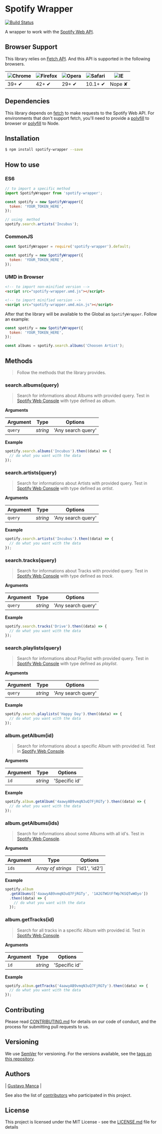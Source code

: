 # Spotify Wrapper

[![Build Status](https://travis-ci.com/gustavomanca/spotify-wrapper.svg?branch=master)](https://travis-ci.com/gustavomanca/spotify-wrapper)

A wrapper to work with the [Spotify Web API](https://developer.spotify.com/web-api/).

## Browser Support

This library relies on [Fetch API](https://fetch.spec.whatwg.org/). And this API is supported in the following browsers.

| ![Chrome](https://cloud.githubusercontent.com/assets/398893/3528328/23bc7bc4-078e-11e4-8752-ba2809bf5cce.png) | ![Firefox](https://cloud.githubusercontent.com/assets/398893/3528329/26283ab0-078e-11e4-84d4-db2cf1009953.png) | ![Opera](https://cloud.githubusercontent.com/assets/398893/3528330/27ec9fa8-078e-11e4-95cb-709fd11dac16.png) | ![Safari](https://cloud.githubusercontent.com/assets/398893/3528331/29df8618-078e-11e4-8e3e-ed8ac738693f.png) | ![IE](https://cloud.githubusercontent.com/assets/398893/3528325/20373e76-078e-11e4-8e3a-1cb86cf506f0.png) |
| ------------------------------------------------------------------------------------------------------------- | -------------------------------------------------------------------------------------------------------------- | ------------------------------------------------------------------------------------------------------------ | ------------------------------------------------------------------------------------------------------------- | --------------------------------------------------------------------------------------------------------- |
| 39+ ✔                                                                                                         | 42+ ✔                                                                                                          | 29+ ✔                                                                                                        | 10.1+ ✔                                                                                                       | Nope ✘                                                                                                    |

## Dependencies

This library depends on [fetch](https://fetch.spec.whatwg.org/) to make requests to the Spotify Web API. For environments that don't support fetch, you'll need to provide a [polyfill](https://github.com/github/fetch) to browser or [polyfill](https://github.com/bitinn/node-fetch) to Node.

## Installation

```sh
$ npm install spotify-wrapper --save
```

## How to use

### ES6

```js
// to import a specific method
import SpotifyWrapper from 'spotify-wrapper';

const spotify = new SpotifyWrapper({
  token: 'YOUR_TOKEN_HERE',
});

// using  method
spotify.search.artists('Incubus');
```

### CommonJS

```js
const SpotifyWrapper = require('spotify-wrapper').default;

const spotify = new SpotifyWrapper({
  token: 'YOUR_TOKEN_HERE',
});
```

### UMD in Browser

```html
<!-- to import non-minified version -->
<script src="spotify-wrapper.umd.js"></script>

<!-- to import minified version -->
<script src="spotify-wrapper.umd.min.js"></script>
```

After that the library will be available to the Global as `SpotifyWrapper`. Follow an example:

```js
const spotify = new SpotifyWrapper({
  token: 'YOUR_TOKEN_HERE',
});

const albums = spotify.search.albums('Choosen Artist');
```

## Methods

> Follow the methods that the library provides.

### search.albums(query)

> Search for informations about Albums with provided query. Test in [Spotify Web Console](https://developer.spotify.com/web-api/console/get-search-item/) with type defined as _album_.

**Arguments**

| Argument | Type     | Options            |
| -------- | -------- | ------------------ |
| `query`  | _string_ | 'Any search query' |

**Example**

```js
spotify.search.albums('Incubus').then((data) => {
  // do what you want with the data
});
```

### search.artists(query)

> Search for informations about Artists with provided query. Test in [Spotify Web Console](https://developer.spotify.com/web-api/console/get-search-item/) with type defined as _artist_.

**Arguments**

| Argument | Type     | Options            |
| -------- | -------- | ------------------ |
| `query`  | _string_ | 'Any search query' |

**Example**

```js
spotify.search.artists('Incubus').then((data) => {
  // do what you want with the data
});
```

### search.tracks(query)

> Search for informations about Tracks with provided query. Test in [Spotify Web Console](https://developer.spotify.com/web-api/console/get-search-item/) with type defined as _track_.

**Arguments**

| Argument | Type     | Options            |
| -------- | -------- | ------------------ |
| `query`  | _string_ | 'Any search query' |

**Example**

```js
spotify.search.tracks('Drive').then((data) => {
  // do what you want with the data
});
```

### search.playlists(query)

> Search for informations about Playlist with provided query. Test in [Spotify Web Console](https://developer.spotify.com/web-api/console/get-search-item/) with type defined as _playlist_.

**Arguments**

| Argument | Type     | Options            |
| -------- | -------- | ------------------ |
| `query`  | _string_ | 'Any search query' |

**Example**

```js
spotify.search.playlists('Happy Day').then((data) => {
  // do what you want with the data
});
```

### album.getAlbum(id)

> Search for informations about a specific Album with provided id. Test in [Spotify Web Console](https://developer.spotify.com/web-api/console/get-album/).

**Arguments**

| Argument | Type     | Options       |
| -------- | -------- | ------------- |
| `id`     | _string_ | 'Specific id' |

**Example**

```js
spotify.album.getAlbum('4aawyAB9vmqN3uQ7FjRGTy').then((data) => {
  // do what you want with the data
});
```

### album.getAlbums(ids)

> Search for informations about some Albums with all id's. Test in [Spotify Web Console](https://developer.spotify.com/web-api/console/get-several-albums/).

**Arguments**

| Argument | Type               | Options        |
| -------- | ------------------ | -------------- |
| `ids`    | _Array of strings_ | ['id1', 'id2'] |

**Example**

```js
spotify.album
  .getAlbums(['4aawyAB9vmqN3uQ7FjRGTy', '1A2GTWGtFfWp7KSQTwWOyo'])
  .then((data) => {
    // do what you want with the data
  });
```

### album.getTracks(id)

> Search for all tracks in a specific Album with provided id. Test in [Spotify Web Console](https://developer.spotify.com/web-api/console/get-album-tracks/).

**Arguments**

| Argument | Type     | Options       |
| -------- | -------- | ------------- |
| `id`     | _string_ | 'Specific id' |

**Example**

```js
spotify.album.getTracks('4aawyAB9vmqN3uQ7FjRGTy').then((data) => {
  // do what you want with the data
});
```

## Contributing

Please read [CONTRIBUTING.md](https://gist.github.com/PurpleBooth/b24679402957c63ec426) for details on our code of conduct, and the process for submitting pull requests to us.

## Versioning

We use [SemVer](http://semver.org/) for versioning. For the versions available, see the [tags on this repository](https://github.com/your/project/tags).

## Authors

| [Gustavo Manca](https://github.com/gustavomanca/) |

See also the list of [contributors](https://github.com/gustavomanca/spotify-wrapper/contributors) who participated in this project.

## License

This project is licensed under the MIT License - see the [LICENSE.md](LICENSE.md) file for details
